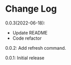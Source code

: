 # Change Log

0.0.3(2022-06-18): 
  - Update README
  - Code refactor

0.0.2: Add refresh command.

0.0.1: Initial release

